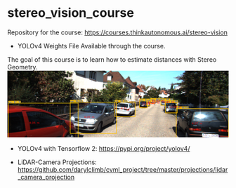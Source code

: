 # stereo_vision_course
Repository for the course: https://courses.thinkautonomous.ai/stereo-vision

* YOLOv4 Weights File Available through the course.

The goal of this course is to learn how to estimate distances with Stereo Geometry.
![](output/result.png)

* YOLOv4 with Tensorflow 2: https://pypi.org/project/yolov4/

* LiDAR-Camera Projections: https://github.com/darylclimb/cvml_project/tree/master/projections/lidar_camera_projection
